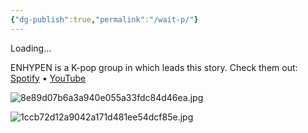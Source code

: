 ```yaml
---
{"dg-publish":true,"permalink":"/wait-p/"}
---
```



Loading...

ENHYPEN is a K-pop group in which leads this story. 
Check them out:
[Spotify](https://open.spotify.com/artist/5t5FqBwTcgKTaWmfEbwQY9?si=Z5WvcRiRRyGSlPOpt6hgJg) • [YouTube](https://youtube.com/@enhypenofficial?si=2biUjp3NN3Gsmktz)

![8e89d07b6a3a940e055a33fdc84d46ea.jpg](/img/user/Untitled/8e89d07b6a3a940e055a33fdc84d46ea.jpg)

<script>
    document.addEventListener('DOMContentLoaded', (event) => {
        // Delay in milliseconds
        const delay = 30000; // 30 seconds

        // Create a countdown element
        const countdownElement = document.createElement('div');
        countdownElement.id = 'countdown';
        countdownElement.style.fontSize = '20px';
        countdownElement.style.marginTop = '10px';
        document.body.appendChild(countdownElement);

        // Set the countdown timer
        let remainingTime = delay / 1000; // Convert milliseconds to seconds
        countdownElement.textContent = 'Redirecting in ' + remainingTime + ' seconds...';

        const interval = setInterval(() => {
            remainingTime--;
            countdownElement.textContent = 'Redirecting in ' + remainingTime + ' seconds...';
            if (remainingTime <= 0) {
                clearInterval(interval);
                window.location.href = 'https://yhmah.vercel.app/prologue'; // Change to your desired URL
            }
        }, 1000); // Update every second
    });
</script>

![1ccb72d12a9042a171d481ee54dcf85e.jpg](/img/user/Untitled/1ccb72d12a9042a171d481ee54dcf85e.jpg)